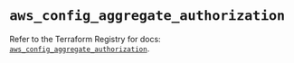 # `aws_config_aggregate_authorization`

Refer to the Terraform Registry for docs: [`aws_config_aggregate_authorization`](https://registry.terraform.io/providers/hashicorp/aws/5.63.1/docs/resources/config_aggregate_authorization).
